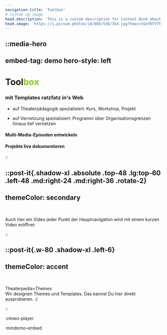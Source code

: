 ```yaml
---
navigation.title: 'Toolbox'
# Custom og:image
head.description: 'This is a custom description for Content Wind about page.'
head.image: 'https://i.picsum.photos/id/866/536/354.jpg?hmac=tGofDTV7tl2rprappPzKFiZ9vDh5MKj39oa2D--gqhA'
---
```


::media-hero
---
embed-tag: demo
hero-style: left
---

# <span>Tool<span style="color:#84CC16">box</span></span>
### <span class="text-xl text-primary font-bold">mit Templates ratzfatz in's Web</span>

- auf Theaterpädagogik spezialisiert: Kurs, Workshop, Projekt<br>

- auf Vernetzung spezialisiert: Programm über Organisationsgrenzen hinaus tief vernetzen<br>

#### <span class="text-lg text-secondary font-bold">Multi-Media-Episoden entwickeln</span>

#### <span class="text-lg text-accent font-bold">Projekte live dokumentieren</span>
::

::post-it{.shadow-xl .absolute .top-48 .lg:top-60 .left-48 .md:right-24 .md:right-36 .rotate-2}
---
themeColor: secondary
---
<br>

<span class="text-2xl text-black">Auch hier ein Video</span>
jeder Punkt der Hauptnavigation wird mit einem kurzen Video eröffnet

::


::post-it{.w-80 .shadow-xl .left-6}
---
themeColor: accent
---
<br>

<span class="text-2xl text-black">Theaterpedia=Themes</span><br>
Wir designen Themes und Templates. Das kannst Du hier direkt ausprobieren. :) <br>

  <color-mode-switch/>
::


:vimeo-player

:mindomo-embed